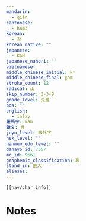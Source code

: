 ```yaml
---
mandarin:
  - qiàn
cantonese:
  - ham3
korean:
  - 감
korean_native: ""
japanese:
  - KAN
japanese_nanori: ""
vietnamese:
middle_chinese_initial: kʰ
middle_chinese_final: ɣam
stroke_count: 12
radical: 山
skip_number: 2-3-9
grade_level: 先進
pos: ""
english:
  - inlay
羅馬字: kam
韓文: 캄
joyo_level: 表外字
hsk_level: ""
hanmun_edu_level: ""
danayo_id: 7357
mc_id: 9661
graphemic_classification: 歁
stand_in: 嵌入
aliases:
---
```

```meta-bind-embed
[[nav/char_info]]
```

# Notes
